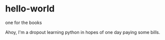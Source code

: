 # hello-world
one for the books

Ahoy,
I'm a dropout learning python in hopes of one day paying some bills.
